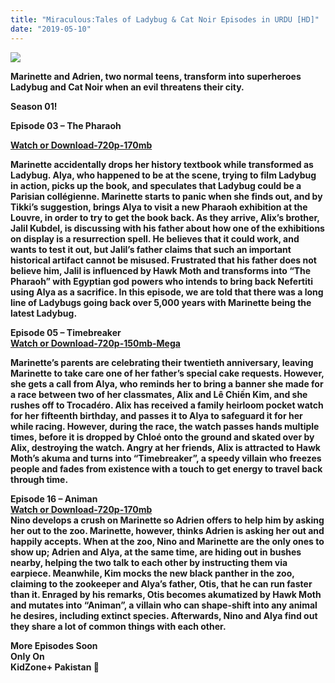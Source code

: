 ```yaml
---
title: "Miraculous:Tales of Ladybug & Cat Noir Episodes in URDU [HD]"
date: "2019-05-10"
---
```


[![](https://3.bp.blogspot.com/-955DmG8m6MM/XLXjnT6SMVI/AAAAAAAAByE/nVv21HUVFr0c1fvGzY3ZkR3orf-QQr-ZwCLcBGAs/s400/miraculous-tales-of-ladybug-and-cat-noir-post3{cc12359f2e95e552e186e4de70c84d5cbcf99205a26c61ac9b84937885664646}2Bcopy.png)](https://3.bp.blogspot.com/-955DmG8m6MM/XLXjnT6SMVI/AAAAAAAAByE/nVv21HUVFr0c1fvGzY3ZkR3orf-QQr-ZwCLcBGAs/s1600/miraculous-tales-of-ladybug-and-cat-noir-post3{cc12359f2e95e552e186e4de70c84d5cbcf99205a26c61ac9b84937885664646}2Bcopy.png)

**Marinette and Adrien, two normal teens, transform into superheroes Ladybug and Cat Noir when an evil threatens their city.**

**Season 01!**

**Episode 03 – The Pharaoh**

**[Watch or Download-720p-170mb](http://shrinkybee.com/oTuKkHK)**

**Marinette accidentally drops her history textbook while transformed as Ladybug. Alya, who happened to be at the scene, trying to film Ladybug in action, picks up the book, and speculates that Ladybug could be a Parisian collégienne. Marinette starts to panic when she finds out, and by Tikki’s suggestion, brings Alya to visit a new Pharaoh exhibition at the Louvre, in order to try to get the book back. As they arrive, Alix’s brother, Jalil Kubdel, is discussing with his father about how one of the exhibitions on display is a resurrection spell. He believes that it could work, and wants to test it out, but Jalil’s father claims that such an important historical artifact cannot be misused. Frustrated that his father does not believe him, Jalil is influenced by Hawk Moth and transforms into “The Pharaoh” with Egyptian god powers who intends to bring back Nefertiti using Alya as a sacrifice. In this episode, we are told that there was a long line of Ladybugs going back over 5,000 years with Marinette being the latest Ladybug.**

**Episode 05 – Timebreaker**   
[**Watch or Download-720p-150mb-Mega**](http://shrinkybee.com/YzZ7EztG)

**Marinette’s parents are celebrating their twentieth anniversary, leaving Marinette to take care one of her father’s special cake requests. However, she gets a call from Alya, who reminds her to bring a banner she made for a race between two of her classmates, Alix and Lê Chiến Kim, and she rushes off to Trocadéro. Alix has received a family heirloom pocket watch for her fifteenth birthday, and passes it to Alya to safeguard it for her while racing. However, during the race, the watch passes hands multiple times, before it is dropped by Chloé onto the ground and skated over by Alix, destroying the watch. Angry at her friends, Alix is attracted to Hawk Moth’s akuma and turns into “Timebreaker”, a speedy villain who freezes people and fades from existence with a touch to get energy to travel back through time.**  
   
**Episode 16 – Animan**  
**[Watch or Download-720p-170mb](http://shrinkybee.com/82mxO2)**  
**Nino develops a crush on Marinette so Adrien offers to help him by asking her out to the zoo. Marinette, however, thinks Adrien is asking her out and happily accepts. When at the zoo, Nino and Marinette are the only ones to show up; Adrien and Alya, at the same time, are hiding out in bushes nearby, helping the two talk to each other by instructing them via earpiece. Meanwhile, Kim mocks the new black panther in the zoo, claiming to the zookeeper and Alya’s father, Otis, that he can run faster than it. Enraged by his remarks, Otis becomes akumatized by Hawk Moth and mutates into “Animan”, a villain who can shape-shift into any animal he desires, including extinct species. Afterwards, Nino and Alya find out they share a lot of common things with each other.**

**More Episodes Soon**  
**Only On**  
**KidZone+ Pakistan 🙂**
